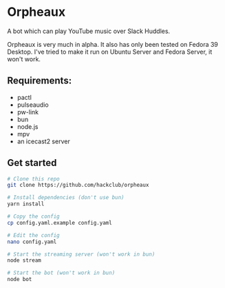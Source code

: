# Orpheaux

A bot which can play YouTube music over Slack Huddles.

Orpheaux is very much in alpha. It also has only been tested on Fedora 39 Desktop. I've tried to make it run on Ubuntu Server and Fedora Server, it won't work.

## Requirements:
- pactl
- pulseaudio
- pw-link
- bun
- node.js
- mpv
- an icecast2 server

## Get started
```bash
# Clone this repo
git clone https://github.com/hackclub/orpheaux

# Install dependencies (don't use bun)
yarn install

# Copy the config
cp config.yaml.example config.yaml

# Edit the config
nano config.yaml

# Start the streaming server (won't work in bun)
node stream

# Start the bot (won't work in bun)
node bot
```